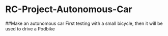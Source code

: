 # RC-Project-Autonomous-Car
##Make an autonomous car
First testing with a small bicycle, then it will be used to drive a Podbike
